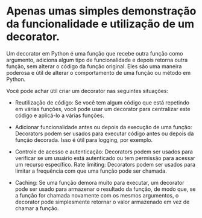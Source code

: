 # Apenas umas simples demonstração da funcionalidade e utilização de um decorator.

Um decorator em Python é uma função que recebe outra função como argumento, adiciona algum tipo de funcionalidade e depois retorna outra função, sem alterar o código da função original. Eles são uma maneira poderosa e útil de alterar o comportamento de uma função ou método em Python.

Você pode achar útil criar um decorator nas seguintes situações:

- Reutilização de código: Se você tem algum código que está repetindo em várias funções, você pode usar um decorator para centralizar este código e aplicá-lo a várias funções.

- Adicionar funcionalidade antes ou depois da execução de uma função: Decorators podem ser usados para executar código antes ou depois da função decorada. Isso é útil para logging, por exemplo.

- Controle de acesso e autenticação: Decorators podem ser usados para verificar se um usuário está autenticado ou tem permissão para acessar um recurso específico.
  Rate limiting: Decorators podem ser usados para limitar a frequência com que uma função pode ser chamada.

- Caching: Se uma função demora muito para executar, um decorator pode ser usado para armazenar o resultado da função, de modo que, se a função for chamada novamente com os mesmos argumentos, o decorator pode simplesmente retornar o valor armazenado em vez de chamar a função.
